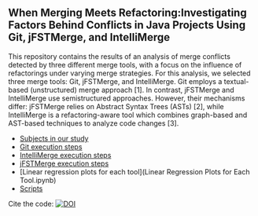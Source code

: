## When Merging Meets Refactoring:Investigating Factors Behind Conflicts in Java Projects Using Git, jFSTMerge, and IntelliMerge

This repository contains the results of an analysis of merge conflicts detected by three different merge tools, with a focus on the influence of refactorings under varying merge strategies. For this analysis, we selected three merge tools: Git, jFSTMerge, and IntelliMerge. Git employs a textual-based (unstructured) merge approach [1]. In contrast, jFSTMerge and IntelliMerge use semistructured approaches. However, their mechanisms differ: jFSTMerge relies on Abstract Syntax Trees (ASTs) [2], while IntelliMerge is a refactoring-aware tool which combines graph-based and AST-based techniques to analyze code changes [3].

* [Subjects in our study](/subjects.md)
* [Git execution steps](/git_execution/git_execution_steps.md)
* [IntelliMerge execution steps](/intellimerge_execution/intellimerge_execution_steps.md)
* [jFSTMerge execution steps](/jfstmerge_execution/jfstmerge_execution_steps.md)
* [Linear regression plots for each tool](Linear Regression Plots for Each Tool.ipynb)
* [Scripts](https://doi.org/10.5281/zenodo.13912933)

Cite the code: [![DOI](https://zenodo.org/badge/DOI/10.5281/zenodo.13912933.svg)](https://doi.org/10.5281/zenodo.13912933)

